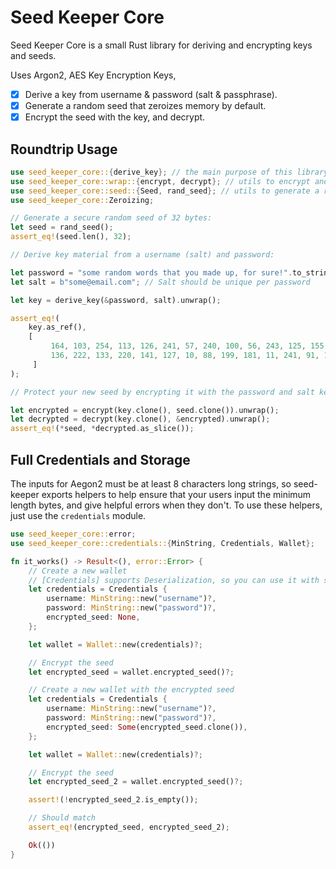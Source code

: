 # Seed Keeper Core

Seed Keeper Core is a small Rust library for deriving and encrypting keys and seeds.

Uses Argon2, AES Key Encryption Keys,

- [x] Derive a key from username & password (salt & passphrase).
- [x] Generate a random seed that zeroizes memory by default.
- [x] Encrypt the seed with the key, and decrypt.

## Roundtrip Usage

```rust
use seed_keeper_core::{derive_key}; // the main purpose of this library
use seed_keeper_core::wrap::{encrypt, decrypt}; // utils to encrypt and decrypt the seed
use seed_keeper_core::seed::{Seed, rand_seed}; // utils to generate a random seed
use seed_keeper_core::Zeroizing;

// Generate a secure random seed of 32 bytes:
let seed = rand_seed();
assert_eq!(seed.len(), 32);

// Derive key material from a username (salt) and password:

let password = "some random words that you made up, for sure!".to_string();
let salt = b"some@email.com"; // Salt should be unique per password

let key = derive_key(&password, salt).unwrap();

assert_eq!(
    key.as_ref(),
    [
         164, 103, 254, 113, 126, 241, 57, 240, 100, 56, 243, 125, 155, 224, 40, 242, 178,
         136, 222, 133, 220, 141, 127, 10, 88, 199, 181, 11, 241, 91, 149, 249
     ]
);

// Protect your new seed by encrypting it with the password and salt key:

let encrypted = encrypt(key.clone(), seed.clone()).unwrap();
let decrypted = decrypt(key.clone(), &encrypted).unwrap();
assert_eq!(*seed, *decrypted.as_slice());
```

## Full Credentials and Storage

The inputs for Aegon2 must be at least 8 characters long strings, so seed-keeper exports helpers to help ensure that your users input the minimum length bytes, and give helpful errors when they don't. To use these helpers, just use the `credentials` module.

```rust 
use seed_keeper_core::error;
use seed_keeper_core::credentials::{MinString, Credentials, Wallet};

fn it_works() -> Result<(), error::Error> {
    // Create a new wallet
    // [Credentials] supports Deserialization, so you can use it with serde_json from JavaScript
    let credentials = Credentials {
        username: MinString::new("username")?,
        password: MinString::new("password")?,
        encrypted_seed: None,
    };

    let wallet = Wallet::new(credentials)?;

    // Encrypt the seed
    let encrypted_seed = wallet.encrypted_seed()?;

    // Create a new wallet with the encrypted seed
    let credentials = Credentials {
        username: MinString::new("username")?,
        password: MinString::new("password")?,
        encrypted_seed: Some(encrypted_seed.clone()),
    };

    let wallet = Wallet::new(credentials)?;

    // Encrypt the seed
    let encrypted_seed_2 = wallet.encrypted_seed()?;

    assert!(!encrypted_seed_2.is_empty());

    // Should match
    assert_eq!(encrypted_seed, encrypted_seed_2);

    Ok(())
}
```
